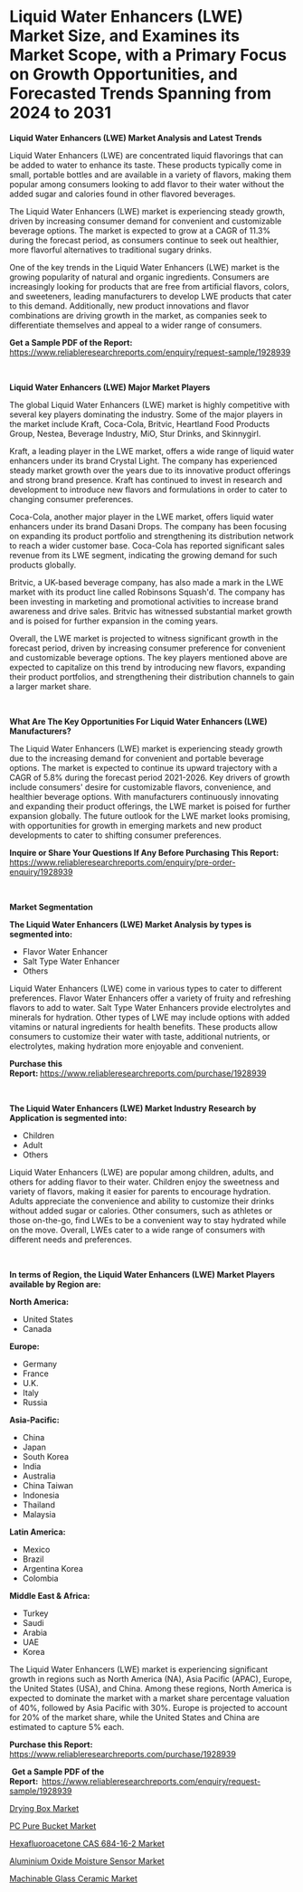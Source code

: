 <p><h1>Liquid Water Enhancers (LWE) Market Size, and Examines its Market Scope, with a Primary Focus on Growth Opportunities, and Forecasted Trends Spanning from 2024 to 2031</h1></p><p><strong>Liquid Water Enhancers (LWE) Market Analysis and Latest Trends</strong></p>
<p><p>Liquid Water Enhancers (LWE) are concentrated liquid flavorings that can be added to water to enhance its taste. These products typically come in small, portable bottles and are available in a variety of flavors, making them popular among consumers looking to add flavor to their water without the added sugar and calories found in other flavored beverages.</p><p>The Liquid Water Enhancers (LWE) market is experiencing steady growth, driven by increasing consumer demand for convenient and customizable beverage options. The market is expected to grow at a CAGR of 11.3% during the forecast period, as consumers continue to seek out healthier, more flavorful alternatives to traditional sugary drinks.</p><p>One of the key trends in the Liquid Water Enhancers (LWE) market is the growing popularity of natural and organic ingredients. Consumers are increasingly looking for products that are free from artificial flavors, colors, and sweeteners, leading manufacturers to develop LWE products that cater to this demand. Additionally, new product innovations and flavor combinations are driving growth in the market, as companies seek to differentiate themselves and appeal to a wider range of consumers.</p></p>
<p><strong>Get a Sample PDF of the Report:&nbsp;</strong> <a href="https://www.reliableresearchreports.com/enquiry/request-sample/1928939">https://www.reliableresearchreports.com/enquiry/request-sample/1928939</a></p>
<p>&nbsp;</p>
<p><strong>Liquid Water Enhancers (LWE) Major Market Players</strong></p>
<p><p>The global Liquid Water Enhancers (LWE) market is highly competitive with several key players dominating the industry. Some of the major players in the market include Kraft, Coca-Cola, Britvic, Heartland Food Products Group, Nestea, Beverage Industry, MiO, Stur Drinks, and Skinnygirl.</p><p>Kraft, a leading player in the LWE market, offers a wide range of liquid water enhancers under its brand Crystal Light. The company has experienced steady market growth over the years due to its innovative product offerings and strong brand presence. Kraft has continued to invest in research and development to introduce new flavors and formulations in order to cater to changing consumer preferences.</p><p>Coca-Cola, another major player in the LWE market, offers liquid water enhancers under its brand Dasani Drops. The company has been focusing on expanding its product portfolio and strengthening its distribution network to reach a wider customer base. Coca-Cola has reported significant sales revenue from its LWE segment, indicating the growing demand for such products globally.</p><p>Britvic, a UK-based beverage company, has also made a mark in the LWE market with its product line called Robinsons Squash'd. The company has been investing in marketing and promotional activities to increase brand awareness and drive sales. Britvic has witnessed substantial market growth and is poised for further expansion in the coming years.</p><p>Overall, the LWE market is projected to witness significant growth in the forecast period, driven by increasing consumer preference for convenient and customizable beverage options. The key players mentioned above are expected to capitalize on this trend by introducing new flavors, expanding their product portfolios, and strengthening their distribution channels to gain a larger market share.</p></p>
<p>&nbsp;</p>
<p><strong>What Are The Key Opportunities For Liquid Water Enhancers (LWE) Manufacturers?</strong></p>
<p><p>The Liquid Water Enhancers (LWE) market is experiencing steady growth due to the increasing demand for convenient and portable beverage options. The market is expected to continue its upward trajectory with a CAGR of 5.8% during the forecast period 2021-2026. Key drivers of growth include consumers' desire for customizable flavors, convenience, and healthier beverage options. With manufacturers continuously innovating and expanding their product offerings, the LWE market is poised for further expansion globally. The future outlook for the LWE market looks promising, with opportunities for growth in emerging markets and new product developments to cater to shifting consumer preferences.</p></p>
<p><strong>Inquire or Share Your Questions If Any Before Purchasing This Report:</strong> <a href="https://www.reliableresearchreports.com/enquiry/pre-order-enquiry/1928939">https://www.reliableresearchreports.com/enquiry/pre-order-enquiry/1928939</a></p>
<p>&nbsp;</p>
<p><strong>Market Segmentation</strong></p>
<p><strong>The Liquid Water Enhancers (LWE) Market Analysis by types is segmented into:</strong></p>
<p><ul><li>Flavor Water Enhancer</li><li>Salt Type Water Enhancer</li><li>Others</li></ul></p>
<p><p>Liquid Water Enhancers (LWE) come in various types to cater to different preferences. Flavor Water Enhancers offer a variety of fruity and refreshing flavors to add to water. Salt Type Water Enhancers provide electrolytes and minerals for hydration. Other types of LWE may include options with added vitamins or natural ingredients for health benefits. These products allow consumers to customize their water with taste, additional nutrients, or electrolytes, making hydration more enjoyable and convenient.</p></p>
<p><strong>Purchase this Report:&nbsp;</strong><a href="https://www.reliableresearchreports.com/purchase/1928939">https://www.reliableresearchreports.com/purchase/1928939</a></p>
<p>&nbsp;</p>
<p><strong>The Liquid Water Enhancers (LWE) Market Industry Research by Application is segmented into:</strong></p>
<p><ul><li>Children</li><li>Adult</li><li>Others</li></ul></p>
<p><p>Liquid Water Enhancers (LWE) are popular among children, adults, and others for adding flavor to their water. Children enjoy the sweetness and variety of flavors, making it easier for parents to encourage hydration. Adults appreciate the convenience and ability to customize their drinks without added sugar or calories. Other consumers, such as athletes or those on-the-go, find LWEs to be a convenient way to stay hydrated while on the move. Overall, LWEs cater to a wide range of consumers with different needs and preferences.</p></p>
<p>&nbsp;</p>
<p><strong>In terms of Region, the Liquid Water Enhancers (LWE) Market Players available by Region are:</strong></p>
<p>
    <p> <strong> North America: </strong>
        <ul>
            <li>United States</li>
            <li>Canada</li>
        </ul>
        </p> 
    <p> <strong> Europe: </strong>
        <ul>
            <li>Germany</li>
            <li>France</li>
            <li>U.K.</li>
            <li>Italy</li>
            <li>Russia</li>
        </ul>
        </p> 
    <p> <strong> Asia-Pacific: </strong>
        <ul>
            <li>China</li>
            <li>Japan</li>
            <li>South Korea</li>
            <li>India</li>
            <li>Australia</li>
            <li>China Taiwan</li>
            <li>Indonesia</li>
            <li>Thailand</li>
            <li>Malaysia</li>
        </ul>
        </p> 
    <p> <strong> Latin America: </strong>
        <ul>
            <li>Mexico</li>
            <li>Brazil</li>
            <li>Argentina Korea</li>
            <li>Colombia</li>
        </ul>
        </p> 
    <p> <strong> Middle East & Africa: </strong>
        <ul>
            <li>Turkey</li>
            <li>Saudi</li>
            <li>Arabia</li>
            <li>UAE</li>
            <li>Korea</li>
        </ul>
    </p>
    </p>
<p><p>The Liquid Water Enhancers (LWE) market is experiencing significant growth in regions such as North America (NA), Asia Pacific (APAC), Europe, the United States (USA), and China. Among these regions, North America is expected to dominate the market with a market share percentage valuation of 40%, followed by Asia Pacific with 30%. Europe is projected to account for 20% of the market share, while the United States and China are estimated to capture 5% each.</p></p>
<p><strong>Purchase this Report: </strong><a href="https://www.reliableresearchreports.com/purchase/1928939">https://www.reliableresearchreports.com/purchase/1928939</a></p>
<p>&nbsp;<strong>Get a Sample PDF of the Report:&nbsp;&nbsp;</strong><a href="https://www.reliableresearchreports.com/enquiry/request-sample/1928939">https://www.reliableresearchreports.com/enquiry/request-sample/1928939</a></p>
<p><strong></strong></p>
<p><p><a href="https://invited-way-688.notion.site/Drying-Box-Market-Share-Market-New-Trends-Analysis-Report-By-Type-By-Application-By-End-use-By--a2e0590f3c2d4c2e9f41b1d6f4541c04">Drying Box Market</a></p><p><a href="https://butternut-bug-553.notion.site/Global-PC-Pure-Bucket-Market-Size-and-Market-Trends-Insights-and-Projections-from-2024-to-2031-b9351f781acc4990a16ba1c0bfd77501">PC Pure Bucket Market</a></p><p><a href="https://mire-aunt-385.notion.site/Hexafluoroacetone-CAS-684-16-2-Market-Size-Furnishes-Valuable-Information-Encompassing-Market-Share--004ff831d3414ec9b43578277c5e9c06">Hexafluoroacetone CAS 684-16-2 Market</a></p><p><a href="https://view.publitas.com/reportprime-1/aluminium-oxide-moisture-sensor-market-size-share-trends-analysis-report-by-material-by-type-by-end-user-by-region-and-segment-forecasts-2024-2031/">Aluminium Oxide Moisture Sensor Market</a></p><p><a href="https://view.publitas.com/reportprime-1/machinable-glass-ceramic-market-insights-market-players-and-forecast-till-2031/">Machinable Glass Ceramic Market</a></p></p>